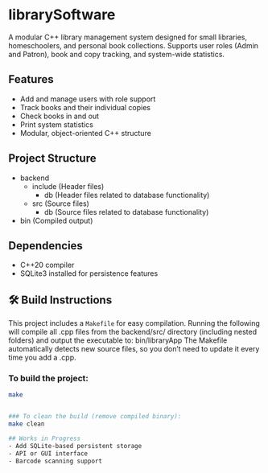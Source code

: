 # librarySoftware
A modular C++ library management system designed for small libraries, homeschoolers, and personal book collections. Supports user roles (Admin and Patron), book and copy tracking, and system-wide statistics.

## Features
- Add and manage users with role support
- Track books and their individual copies
- Check books in and out
- Print system statistics
- Modular, object-oriented C++ structure

## Project Structure
 - backend
    - include (Header files)
        - db (Header files related to database functionality)
    - src (Source files)
        - db (Source files related to database functionality)
- bin (Compiled output)

## Dependencies
- C++20 compiler
- SQLite3 installed for persistence features

## 🛠️ Build Instructions
This project includes a `Makefile` for easy compilation.
Running the following will compile all .cpp files from the backend/src/ directory (including nested folders) and output the executable to: bin/libraryApp
The Makefile automatically detects new source files, so you don’t need to update it every time you add a .cpp.

### To build the project:
```sh
make


### To clean the build (remove compiled binary):
make clean

## Works in Progress
- Add SQLite-based persistent storage
- API or GUI interface
- Barcode scanning support

